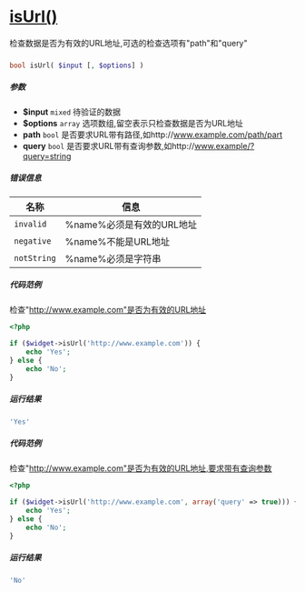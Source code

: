 [isUrl()](http://twinh.github.com/widget/api/isUrl)
===================================================

检查数据是否为有效的URL地址,可选的检查选项有"path"和"query"

### 
```php
bool isUrl( $input [, $options] )
```

##### 参数
* **$input** `mixed` 待验证的数据
* **$options** `array` 选项数组,留空表示只检查数据是否为URL地址
* 	**path** `bool` 是否要求URL带有路径,如http://www.example.com/path/part
* 	**query** `bool` 是否要求URL带有查询参数,如http://www.example/?query=string


##### 错误信息
| **名称**              | **信息**                                                       | 
|-----------------------|----------------------------------------------------------------|
| `invalid`             | %name%必须是有效的URL地址                                      |
| `negative`            | %name%不能是URL地址                                            |
| `notString`           | %name%必须是字符串                                             |


##### 代码范例
检查"http://www.example.com"是否为有效的URL地址
```php
<?php
 
if ($widget->isUrl('http://www.example.com')) {
    echo 'Yes';
} else {
    echo 'No';
}
```
##### 运行结果
```php
'Yes'
```
##### 代码范例
检查"http://www.example.com"是否为有效的URL地址,要求带有查询参数
```php
<?php
 
if ($widget->isUrl('http://www.example.com', array('query' => true))) {
    echo 'Yes';
} else {
    echo 'No';
}
```
##### 运行结果
```php
'No'
```
